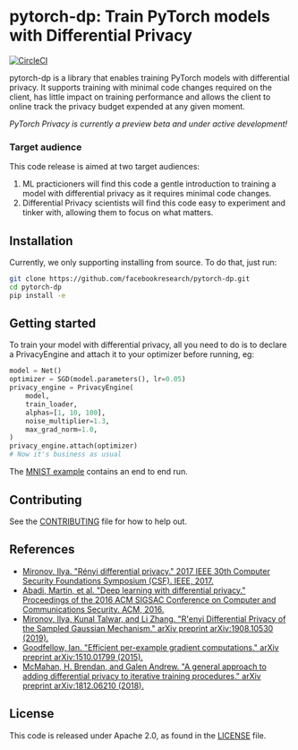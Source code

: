 # pytorch-dp: Train PyTorch models with Differential Privacy

[![CircleCI](https://circleci.com/gh/facebookresearch/pytorch-dp.svg?style=svg&circle-token=247aedbb579492ef94652ea93bbee4e169457795)](https://circleci.com/gh/facebookresearch/pytorch-dp)

pytorch-dp is a library that enables training PyTorch models with differential privacy. It supports training with minimal code changes required on the client, has little impact on training performance and allows the client to online track the privacy budget expended at any given moment.

*PyTorch Privacy is currently a preview beta and under active development!*

### Target audience
This code release is aimed at two target audiences:
1. ML practicioners will find this code a gentle introduction to training a model with differential privacy as it requires minimal code changes.
2. Differential Privacy scientists will find this code easy to experiment and tinker with, allowing them to focus on what matters.


## Installation
Currently, we only supporting installing from source. To do that, just run:

```bash
git clone https://github.com/facebookresearch/pytorch-dp.git
cd pytorch-dp
pip install -e
```

## Getting started
To train your model with differential privacy, all you need to do is to declare a PrivacyEngine and attach it to your optimizer before running, eg:

```python
model = Net()
optimizer = SGD(model.parameters(), lr=0.05)
privacy_engine = PrivacyEngine(
    model,
    train_loader,
    alphas=[1, 10, 100],
    noise_multiplier=1.3,
    max_grad_norm=1.0,
)
privacy_engine.attach(optimizer)
# Now it's business as usual
```
The [MNIST example](mnist.py) contains an end to end run.

## Contributing
See the [CONTRIBUTING](CONTRIBUTING.md) file for how to help out.

## References

* [Mironov, Ilya. "Rényi differential privacy." 2017 IEEE 30th Computer Security Foundations Symposium (CSF). IEEE, 2017.](https://arxiv.org/abs/1702.07476)
* [Abadi, Martin, et al. "Deep learning with differential privacy." Proceedings of the 2016 ACM SIGSAC Conference on Computer and Communications Security. ACM, 2016.](https://arxiv.org/abs/1607.00133)
* [Mironov, Ilya, Kunal Talwar, and Li Zhang. "R\'enyi Differential Privacy of the Sampled Gaussian Mechanism." arXiv preprint arXiv:1908.10530 (2019).](https://arxiv.org/abs/1908.10530)
* [Goodfellow, Ian. "Efficient per-example gradient computations." arXiv preprint arXiv:1510.01799 (2015).](https://arxiv.org/abs/1510.01799)
* [McMahan, H. Brendan, and Galen Andrew. "A general approach to adding differential privacy to iterative training procedures." arXiv preprint arXiv:1812.06210 (2018).](https://arxiv.org/abs/1812.06210)

## License
This code is released under Apache 2.0, as found in the [LICENSE](LICENSE) file.
